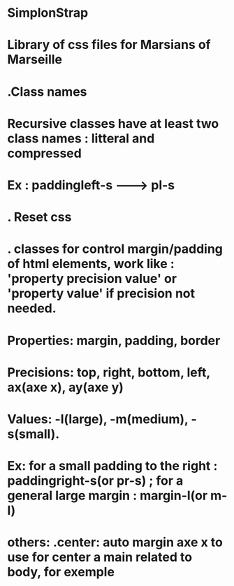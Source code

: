 # SimplonStrap

# Library of css files for Marsians of Marseille
#
# .Class names
# Recursive classes have at least two class names : litteral and compressed
# Ex : paddingleft-s ---> pl-s
#
#
#
#
# . Reset css
#
#
#
#
#
#
#
#
#
# . classes for control margin/padding of html elements, work like : 'property precision value' or 'property value' if precision not needed.
# Properties: margin, padding, border
# Precisions: top, right, bottom, left, ax(axe x), ay(axe y)
# Values: -l(large), -m(medium), -s(small).
# Ex: for a small padding to the right : paddingright-s(or pr-s) ; for a general large margin : margin-l(or m-l)
# others: .center: auto margin axe x to use for center a main related to body, for exemple
#
#
#
#
#
#
#
#
#
#
#
#
#
#
#
#
#
#
#
#
#
#
#
#
#
